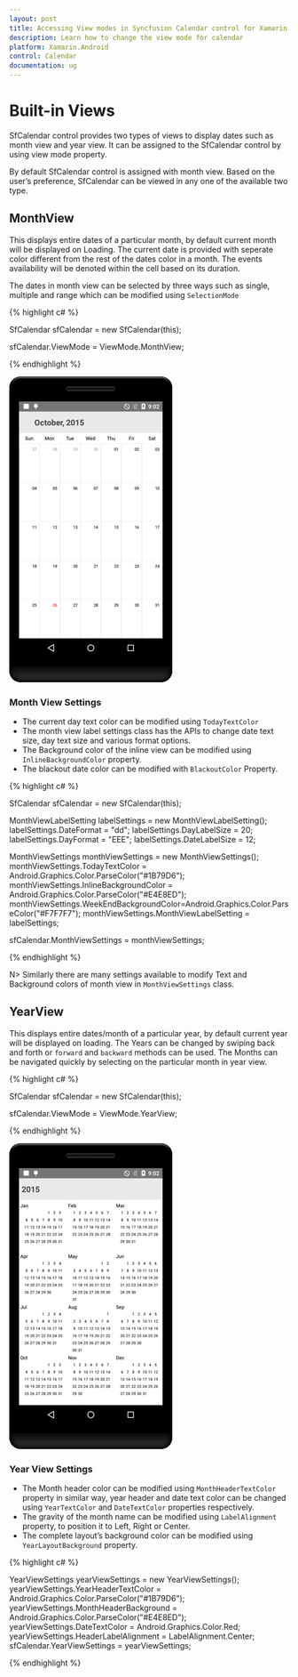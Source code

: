 ```yaml
---
layout: post
title: Accessing View modes in Syncfusion Calendar control for Xamarin.Android
description: Learn how to change the view mode for calendar
platform: Xamarin.Android
control: Calendar
documentation: ug
---
```


# Built-in Views

SfCalendar control provides two types of views to display dates such as month view and year view. It can be assigned to the SfCalendar control by using view mode property.

By default SfCalendar control is assigned with month view. Based on the user’s preference, SfCalendar can be viewed in any one of the available two type.


## MonthView

This displays entire dates of a particular month, by default current month will be displayed on Loading. The current date is provided with seperate color different from the rest of the dates color in a month. The events availability will be denoted within the cell based on its duration.

The dates in month view can be selected by three ways such as single, multiple and range which can be modified using `SelectionMode`

{% highlight c# %}

SfCalendar sfCalendar = new SfCalendar(this);

sfCalendar.ViewMode = ViewMode.MonthView;

{% endhighlight %}

![](images/month_view.png)                                        


### Month View Settings

* The current day text color can be modified using `TodayTextColor` 
* The month view label settings class has the APIs to change date text size, day text size and various format options. 
* The Background color of the inline view can be modified using `InlineBackgroundColor` property.
* The blackout date color can be modified with `BlackoutColor` Property. 

{% highlight c# %}

SfCalendar sfCalendar = new SfCalendar(this);

MonthViewLabelSetting labelSettings = new MonthViewLabelSetting();
labelSettings.DateFormat = "dd";
labelSettings.DayLabelSize = 20;
labelSettings.DayFormat = "EEE";
labelSettings.DateLabelSize = 12;

MonthViewSettings monthViewSettings = new MonthViewSettings();
monthViewSettings.TodayTextColor = Android.Graphics.Color.ParseColor("#1B79D6");
monthViewSettings.InlineBackgroundColor = Android.Graphics.Color.ParseColor("#E4E8ED");
monthViewSettings.WeekEndBackgroundColor=Android.Graphics.Color.ParseColor("#F7F7F7");
monthViewSettings.MonthViewLabelSetting = labelSettings;

sfCalendar.MonthViewSettings = monthViewSettings;

{% endhighlight %}

N> Similarly there are many settings available to modify Text and Background colors of month view in `MonthViewSettings` class.

## YearView

This displays entire dates/month of a particular year, by default current year will be displayed on loading. The Years can be changed by swiping back and forth or `forward` and `backward` methods can be used. The Months can be navigated quickly by selecting on the particular month in year view.

{% highlight c# %}

SfCalendar sfCalendar = new SfCalendar(this);

sfCalendar.ViewMode = ViewMode.YearView;

{% endhighlight %}

![](images/year_view.png)                                        


### Year View Settings

*	The Month header color can be modified using `MonthHeaderTextColor` property in similar way, year header and date text color can be changed using `YearTextColor` and `DateTextColor` properties respectively. 
*	The gravity of the month name can be modified using `LabelAlignment` property, to position it to Left, Right or Center. 
*	The complete layout’s background color can be modified using `YearLayoutBackground` property.

{% highlight c# %}

YearViewSettings yearViewSettings = new YearViewSettings();
yearViewSettings.YearHeaderTextColor = Android.Graphics.Color.ParseColor("#1B79D6");
yearViewSettings.MonthHeaderBackground = Android.Graphics.Color.ParseColor("#E4E8ED");
yearViewSettings.DateTextColor = Android.Graphics.Color.Red;
yearViewSettings.HeaderLabelAlignment = LabelAlignment.Center;
sfCalendar.YearViewSettings = yearViewSettings;

{% endhighlight %}


